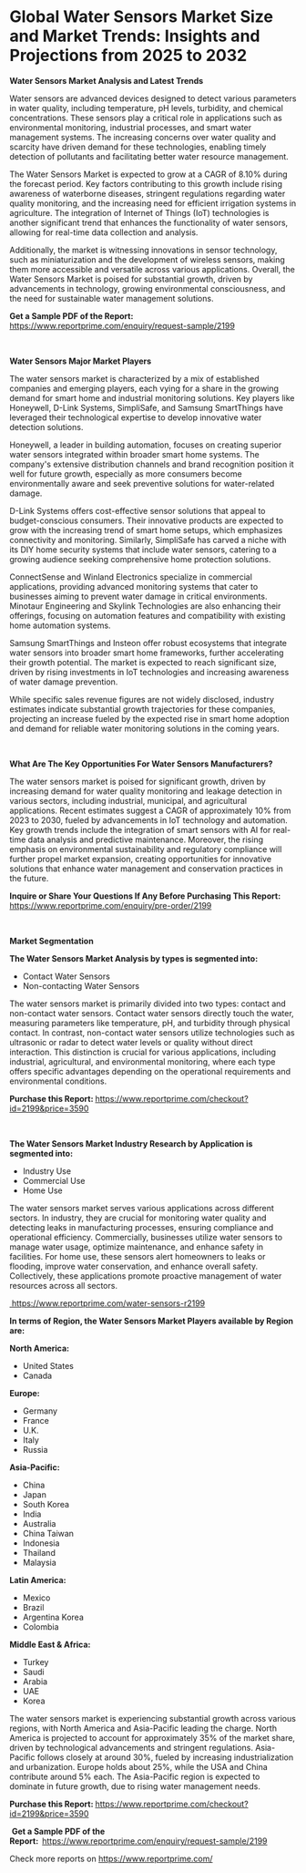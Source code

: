<p><h1>Global Water Sensors Market Size and Market Trends: Insights and Projections from 2025 to 2032</h1></p><p><strong>Water Sensors Market Analysis and Latest Trends</strong></p>
<p><p>Water sensors are advanced devices designed to detect various parameters in water quality, including temperature, pH levels, turbidity, and chemical concentrations. These sensors play a critical role in applications such as environmental monitoring, industrial processes, and smart water management systems. The increasing concerns over water quality and scarcity have driven demand for these technologies, enabling timely detection of pollutants and facilitating better water resource management.</p><p>The Water Sensors Market is expected to grow at a CAGR of 8.10% during the forecast period. Key factors contributing to this growth include rising awareness of waterborne diseases, stringent regulations regarding water quality monitoring, and the increasing need for efficient irrigation systems in agriculture. The integration of Internet of Things (IoT) technologies is another significant trend that enhances the functionality of water sensors, allowing for real-time data collection and analysis.</p><p>Additionally, the market is witnessing innovations in sensor technology, such as miniaturization and the development of wireless sensors, making them more accessible and versatile across various applications. Overall, the Water Sensors Market is poised for substantial growth, driven by advancements in technology, growing environmental consciousness, and the need for sustainable water management solutions.</p></p>
<p><strong>Get a Sample PDF of the Report:&nbsp;</strong> <a href="https://www.reportprime.com/enquiry/request-sample/2199?utm_campaign=2222&utm_medium=2&utm_source=Github&utm_content=ia&utm_term=18032025&utm_id=water-sensors">https://www.reportprime.com/enquiry/request-sample/2199</a></p>
<p>&nbsp;</p>
<p><strong>Water Sensors Major Market Players</strong></p>
<p><p>The water sensors market is characterized by a mix of established companies and emerging players, each vying for a share in the growing demand for smart home and industrial monitoring solutions. Key players like Honeywell, D-Link Systems, SimpliSafe, and Samsung SmartThings have leveraged their technological expertise to develop innovative water detection solutions.</p><p>Honeywell, a leader in building automation, focuses on creating superior water sensors integrated within broader smart home systems. The company's extensive distribution channels and brand recognition position it well for future growth, especially as more consumers become environmentally aware and seek preventive solutions for water-related damage.</p><p>D-Link Systems offers cost-effective sensor solutions that appeal to budget-conscious consumers. Their innovative products are expected to grow with the increasing trend of smart home setups, which emphasizes connectivity and monitoring. Similarly, SimpliSafe has carved a niche with its DIY home security systems that include water sensors, catering to a growing audience seeking comprehensive home protection solutions.</p><p>ConnectSense and Winland Electronics specialize in commercial applications, providing advanced monitoring systems that cater to businesses aiming to prevent water damage in critical environments. Minotaur Engineering and Skylink Technologies are also enhancing their offerings, focusing on automation features and compatibility with existing home automation systems.</p><p>Samsung SmartThings and Insteon offer robust ecosystems that integrate water sensors into broader smart home frameworks, further accelerating their growth potential. The market is expected to reach significant size, driven by rising investments in IoT technologies and increasing awareness of water damage prevention.</p><p>While specific sales revenue figures are not widely disclosed, industry estimates indicate substantial growth trajectories for these companies, projecting an increase fueled by the expected rise in smart home adoption and demand for reliable water monitoring solutions in the coming years.</p></p>
<p>&nbsp;</p>
<p><strong>What Are The Key Opportunities For Water Sensors Manufacturers?</strong></p>
<p><p>The water sensors market is poised for significant growth, driven by increasing demand for water quality monitoring and leakage detection in various sectors, including industrial, municipal, and agricultural applications. Recent estimates suggest a CAGR of approximately 10% from 2023 to 2030, fueled by advancements in IoT technology and automation. Key growth trends include the integration of smart sensors with AI for real-time data analysis and predictive maintenance. Moreover, the rising emphasis on environmental sustainability and regulatory compliance will further propel market expansion, creating opportunities for innovative solutions that enhance water management and conservation practices in the future.</p></p>
<p><strong>Inquire or Share Your Questions If Any Before Purchasing This Report:</strong> <a href="https://www.reportprime.com/enquiry/pre-order/2199?utm_campaign=2222&utm_medium=2&utm_source=Github&utm_content=ia&utm_term=18032025&utm_id=water-sensors">https://www.reportprime.com/enquiry/pre-order/2199</a></p>
<p>&nbsp;</p>
<p><strong>Market Segmentation</strong></p>
<p><strong>The Water Sensors Market Analysis by types is segmented into:</strong></p>
<p><ul><li>Contact Water Sensors</li><li>Non-contacting Water Sensors</li></ul></p>
<p><p>The water sensors market is primarily divided into two types: contact and non-contact water sensors. Contact water sensors directly touch the water, measuring parameters like temperature, pH, and turbidity through physical contact. In contrast, non-contact water sensors utilize technologies such as ultrasonic or radar to detect water levels or quality without direct interaction. This distinction is crucial for various applications, including industrial, agricultural, and environmental monitoring, where each type offers specific advantages depending on the operational requirements and environmental conditions.</p></p>
<p><strong>Purchase this Report:&nbsp;</strong><a href="https://www.reportprime.com/checkout?id=2199&price=3590&utm_campaign=2222&utm_medium=2&utm_source=Github&utm_content=ia&utm_term=18032025&utm_id=water-sensors">https://www.reportprime.com/checkout?id=2199&price=3590</a></p>
<p>&nbsp;</p>
<p><strong>The Water Sensors Market Industry Research by Application is segmented into:</strong></p>
<p><ul><li>Industry Use</li><li>Commercial Use</li><li>Home Use</li></ul></p>
<p><p>The water sensors market serves various applications across different sectors. In industry, they are crucial for monitoring water quality and detecting leaks in manufacturing processes, ensuring compliance and operational efficiency. Commercially, businesses utilize water sensors to manage water usage, optimize maintenance, and enhance safety in facilities. For home use, these sensors alert homeowners to leaks or flooding, improve water conservation, and enhance overall safety. Collectively, these applications promote proactive management of water resources across all sectors.</p></p>
<p><a href="https://www.reportprime.com/water-sensors-r2199?utm_campaign=2222&utm_medium=2&utm_source=Github&utm_content=ia&utm_term=18032025&utm_id=water-sensors">&nbsp;https://www.reportprime.com/water-sensors-r2199</a></p>
<p><strong>In terms of Region, the Water Sensors Market Players available by Region are:</strong></p>
<p>
    <p> <strong> North America: </strong>
        <ul>
            <li>United States</li>
            <li>Canada</li>
        </ul>
        </p> 
    <p> <strong> Europe: </strong>
        <ul>
            <li>Germany</li>
            <li>France</li>
            <li>U.K.</li>
            <li>Italy</li>
            <li>Russia</li>
        </ul>
        </p> 
    <p> <strong> Asia-Pacific: </strong>
        <ul>
            <li>China</li>
            <li>Japan</li>
            <li>South Korea</li>
            <li>India</li>
            <li>Australia</li>
            <li>China Taiwan</li>
            <li>Indonesia</li>
            <li>Thailand</li>
            <li>Malaysia</li>
        </ul>
        </p> 
    <p> <strong> Latin America: </strong>
        <ul>
            <li>Mexico</li>
            <li>Brazil</li>
            <li>Argentina Korea</li>
            <li>Colombia</li>
        </ul>
        </p> 
    <p> <strong> Middle East & Africa: </strong>
        <ul>
            <li>Turkey</li>
            <li>Saudi</li>
            <li>Arabia</li>
            <li>UAE</li>
            <li>Korea</li>
        </ul>
    </p>
    </p>
<p><p>The water sensors market is experiencing substantial growth across various regions, with North America and Asia-Pacific leading the charge. North America is projected to account for approximately 35% of the market share, driven by technological advancements and stringent regulations. Asia-Pacific follows closely at around 30%, fueled by increasing industrialization and urbanization. Europe holds about 25%, while the USA and China contribute around 5% each. The Asia-Pacific region is expected to dominate in future growth, due to rising water management needs.</p></p>
<p><strong>Purchase this Report: </strong><a href="https://www.reportprime.com/checkout?id=2199&price=3590&utm_campaign=2222&utm_medium=2&utm_source=Github&utm_content=ia&utm_term=18032025&utm_id=water-sensors">https://www.reportprime.com/checkout?id=2199&price=3590</a></p>
<p>&nbsp;<strong>Get a Sample PDF of the Report:&nbsp;&nbsp;</strong><a href="https://www.reportprime.com/enquiry/request-sample/2199?utm_campaign=2222&utm_medium=2&utm_source=Github&utm_content=ia&utm_term=18032025&utm_id=water-sensors">https://www.reportprime.com/enquiry/request-sample/2199</a></p>
<p><strong></strong></p>
<p>Check more reports on <a href="https://www.reportprime.com/?utm_campaign=2222&utm_medium=2&utm_source=Github&utm_content=ia&utm_term=18032025&utm_id=water-sensors">https://www.reportprime.com/</a></p>